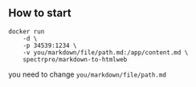 ## How to start

```
docker run 
    -d \
    -p 34539:1234 \
    -v you/markdown/file/path.md:/app/content.md \
    spectrpro/markdown-to-htmlweb
```

you need to change ```you/markdown/file/path.md```